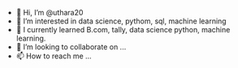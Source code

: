 - 👋 Hi, I’m @uthara20
- 👀 I’m interested in data science, pythom, sql, machine learning
- 🌱 I currently learned B.com, tally, data science python, machine learning.
- 💞️ I’m looking to collaborate on ...
- 📫 How to reach me ...

<!---
uthara20/uthara20 is a ✨ special ✨ repository because its `README.md` (this file) appears on your GitHub profile.
You can click the Preview link to take a look at your changes.
--->
